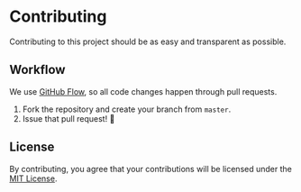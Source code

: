 # Contributing

Contributing to this project should be as easy and transparent as possible.

## Workflow

We use [GitHub Flow](https://guides.github.com/introduction/flow/), so all code changes happen through pull requests.

1.  Fork the repository and create your branch from `master`.
2.  Issue that pull request! :tada:

## License

By contributing, you agree that your contributions will be licensed under the [MIT License](https://choosealicense.com/licenses/mit/).
